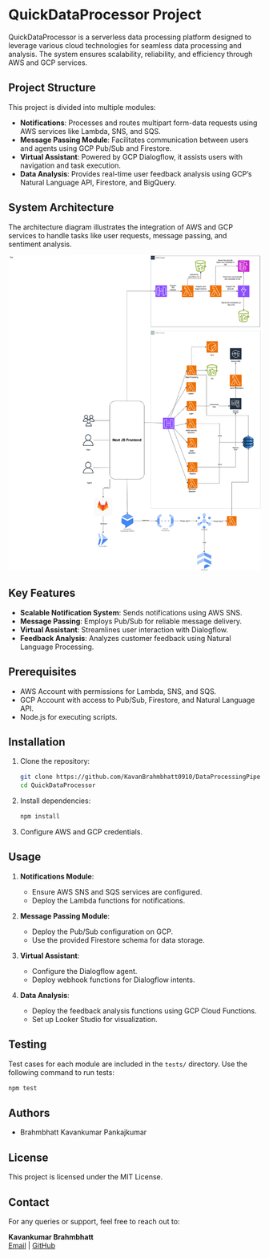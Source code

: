
# QuickDataProcessor Project

QuickDataProcessor is a serverless data processing platform designed to leverage various cloud technologies for seamless data processing and analysis. The system ensures scalability, reliability, and efficiency through AWS and GCP services.

## Project Structure

This project is divided into multiple modules:
- **Notifications**: Processes and routes multipart form-data requests using AWS services like Lambda, SNS, and SQS.
- **Message Passing Module**: Facilitates communication between users and agents using GCP Pub/Sub and Firestore.
- **Virtual Assistant**: Powered by GCP Dialogflow, it assists users with navigation and task execution.
- **Data Analysis**: Provides real-time user feedback analysis using GCP’s Natural Language API, Firestore, and BigQuery.

## System Architecture

The architecture diagram illustrates the integration of AWS and GCP services to handle tasks like user requests, message passing, and sentiment analysis.

![System Architecture](./assets/DataProcessing.png)

## Key Features

- **Scalable Notification System**: Sends notifications using AWS SNS.
- **Message Passing**: Employs Pub/Sub for reliable message delivery.
- **Virtual Assistant**: Streamlines user interaction with Dialogflow.
- **Feedback Analysis**: Analyzes customer feedback using Natural Language Processing.

## Prerequisites

- AWS Account with permissions for Lambda, SNS, and SQS.
- GCP Account with access to Pub/Sub, Firestore, and Natural Language API.
- Node.js for executing scripts.

## Installation

1. Clone the repository:
   ```bash
   git clone https://github.com/KavanBrahmbhatt0910/DataProcessingPipeline.git
   cd QuickDataProcessor
   ```
2. Install dependencies:
   ```bash
   npm install
   ```
3. Configure AWS and GCP credentials.

## Usage

1. **Notifications Module**:
   - Ensure AWS SNS and SQS services are configured.
   - Deploy the Lambda functions for notifications.

2. **Message Passing Module**:
   - Deploy the Pub/Sub configuration on GCP.
   - Use the provided Firestore schema for data storage.

3. **Virtual Assistant**:
   - Configure the Dialogflow agent.
   - Deploy webhook functions for Dialogflow intents.

4. **Data Analysis**:
   - Deploy the feedback analysis functions using GCP Cloud Functions.
   - Set up Looker Studio for visualization.

## Testing

Test cases for each module are included in the `tests/` directory. Use the following command to run tests:
```bash
npm test
```

## Authors

- Brahmbhatt Kavankumar Pankajkumar

## License

This project is licensed under the MIT License.

## Contact

For any queries or support, feel free to reach out to:

**Kavankumar Brahmbhatt**  
[Email](mailto:kavanbrahmbhatt0910@gmail.com) | [GitHub](https://github.com/KavanBrahmbhatt0910)


